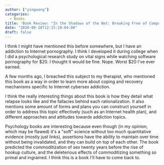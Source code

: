 ```yaml
---
author: ["yingwang"]
categories:
  - Books
title: 'Book Review: "In the Shadows of the Net: Breaking Free of Compulsive Online Sexual Behavior", by Carnes, Delmonico, Griffin et. al.'
date: "2020-08-18T12:15:19-04:00"
draft: false
---
```


I think I might have mentioned this before somewhere, but I have an addiction to
Internet pornography. I think I developed it during college when I did a
psychological research study on vital signs while watching software pornography
for $20. I thought it would be fine. Nope. Worst $20 I've ever earned.

A few months ago, I breached this subject to my therapist, who mentioned this
book as a way in order to learn more about coping and recovery mechanisms
specific to Internet cybersex addiction.

I think the really interesting things about this book is how they detail what
relapse looks like and the fallacies behind each rationalization. It also
mentions some amount of forms and plans you can construct yourself in order to
address this topic effectively (such as an Internet health plan), and different
approaches and attitudes towards addiction topics.

Psychology books are interesting because even though (in my opinion, which may
be flawed) it's a "soft" science without too much quantitative evidence (mostly
just links), assertions have the ability to maintain over time without being
invalidated, and they can build on top of each other. The book predicted the
commoditization of sex twenty years before the rise of hookup culture, and the
deleterious effects of commoditizing something so primal and ingrained. I think
this is a book I'll have to come back to.
